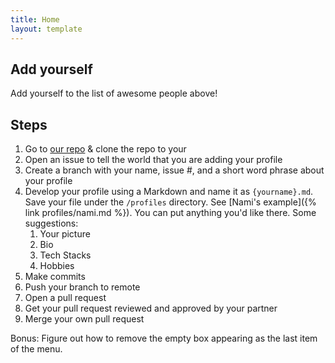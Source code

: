 ```yaml
---
title: Home
layout: template
---
```


## Add yourself

Add yourself to the list of awesome people above!

## Steps

1. Go to <a href="{{ site.github.repository_url }}">our repo</a> & clone the repo to your
2. Open an issue to tell the world that you are adding your profile
3. Create a branch with your name, issue #, and a short word phrase about your profile
4. Develop your profile using a Markdown and name it as `{yourname}.md`. Save your file under the `/profiles` directory. See [Nami's example]({% link profiles/nami.md %}). You can put anything you'd like there. Some suggestions:
   1. Your picture
   2. Bio
   3. Tech Stacks
   4. Hobbies
5. Make commits
6. Push your branch to remote
7. Open a pull request
8. Get your pull request reviewed and approved by your partner
9. Merge your own pull request

Bonus: Figure out how to remove the empty box appearing as the last item of the menu.
